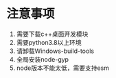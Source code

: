 # 注意事项
1. 需要下载c++桌面开发模块
2. 需要python3.8以上环境
3. 请卸载Windows-build-tools
4. 全局安装node-gyp
5. node版本不能太低，需要支持esm